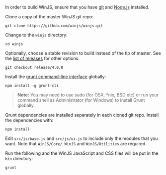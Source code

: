 In order to build WinJS, ensure that you have [git](http://git-scm.com/downloads) and [Node.js](http://nodejs.org/download/) installed.

Clone a copy of the master WinJS git repo:
```
git clone https://github.com/winjs/winjs.git
```

Change to the `winjs` directory:
```
cd winjs
```

Optionally, choose a stable revision to build instead of the tip of master. See the [list of releases](https://github.com/winjs/winjs/releases) for other options. 
```
git checkout release/4.0.0
```

Install the [grunt command-line interface](https://github.com/gruntjs/grunt-cli) globally:
```
npm install -g grunt-cli
```

> **Note:** You may need to use sudo (for OSX, *nix, BSD etc) or run your command shell as Administrator (for Windows) to install Grunt globally.


Grunt dependencies are installed separately in each cloned git repo. Install the dependencies with:
```
npm install
```

Edit `src/js/base.js` and `src/js/ui.js` to include only the modules that you want. Note that `WinJS/Core/_WinJS` and `WinJS/Utilities` are required.

Run the following and the WinJS JavaScript and CSS files will be put in the `bin` directory:
```
grunt
```
